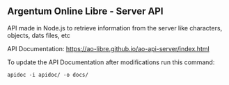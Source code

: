 ## Argentum Online Libre - Server API
API made in Node.js to retrieve information from the server like characters, objects, dats files, etc

API Documentation:
https://ao-libre.github.io/ao-api-server/index.html

To update the API Documentation after modifications run this command:
```
apidoc -i apidoc/ -o docs/   
```
